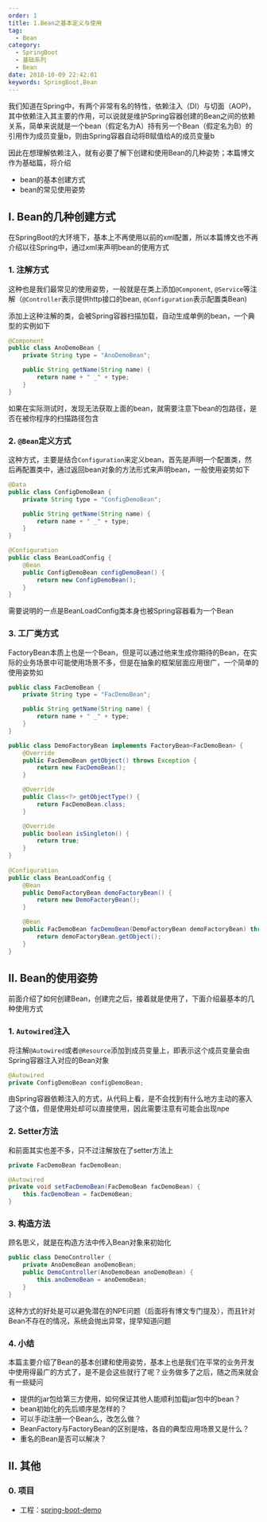```yaml
---
order: 1
title: 1.Bean之基本定义与使用
tag: 
  - Bean
category: 
  - SpringBoot
  - 基础系列
  - Bean
date: 2018-10-09 22:42:01
keywords: SpringBoot,Bean
---
```


我们知道在Spring中，有两个非常有名的特性，依赖注入（DI）与切面（AOP)，其中依赖注入其主要的作用，可以说就是维护Spring容器创建的Bean之间的依赖关系，简单来说就是一个bean（假定名为A）持有另一个Bean（假定名为B）的引用作为成员变量b，则由Spring容器自动将B赋值给A的成员变量b

因此在想理解依赖注入，就有必要了解下创建和使用Bean的几种姿势；本篇博文作为基础篇，将介绍

- bean的基本创建方式
- bean的常见使用姿势

<!--more-->

## I. Bean的几种创建方式

在SpringBoot的大环境下，基本上不再使用以前的xml配置，所以本篇博文也不再介绍以往Spring中，通过xml来声明bean的使用方式

### 1. 注解方式

这种也是我们最常见的使用姿势，一般就是在类上添加`@Component`, `@Service`等注解（`@Controller`表示提供http接口的bean, `@Configuration`表示配置类Bean)

添加上这种注解的类，会被Spring容器扫描加载，自动生成单例的bean，一个典型的实例如下

```java
@Component
public class AnoDemoBean {
    private String type = "AnoDemoBean";

    public String getName(String name) {
        return name + " _" + type;
    }
}
```


如果在实际测试时，发现无法获取上面的bean，就需要注意下bean的包路径，是否在被你程序的扫描路径包含

### 2. `@Bean`定义方式

这种方式，主要是结合`Configuration`来定义bean，首先是声明一个配置类，然后再配置类中，通过返回bean对象的方法形式来声明bean，一般使用姿势如下

```java
@Data
public class ConfigDemoBean {
    private String type = "ConfigDemoBean";

    public String getName(String name) {
        return name + " _" + type;
    }
}

@Configuration
public class BeanLoadConfig {
    @Bean
    public ConfigDemoBean configDemoBean() {
        return new ConfigDemoBean();
    }
}
```

需要说明的一点是BeanLoadConfig类本身也被Spring容器看为一个Bean

### 3. 工厂类方式

FactoryBean本质上也是一个Bean，但是可以通过他来生成你期待的Bean，在实际的业务场景中可能使用场景不多，但是在抽象的框架层面应用很广，一个简单的使用姿势如

```java
public class FacDemoBean {
    private String type = "FacDemoBean";

    public String getName(String name) {
        return name + " _" + type;
    }
}

public class DemoFactoryBean implements FactoryBean<FacDemoBean> {
    @Override
    public FacDemoBean getObject() throws Exception {
        return new FacDemoBean();
    }

    @Override
    public Class<?> getObjectType() {
        return FacDemoBean.class;
    }

    @Override
    public boolean isSingleton() {
        return true;
    }
}
 
@Configuration
public class BeanLoadConfig {
    @Bean
    public DemoFactoryBean demoFactoryBean() {
        return new DemoFactoryBean();
    }

    @Bean
    public FacDemoBean facDemoBean(DemoFactoryBean demoFactoryBean) throws Exception {
        return demoFactoryBean.getObject();
    }
}
```

## II. Bean的使用姿势

前面介绍了如何创建Bean，创建完之后，接着就是使用了，下面介绍最基本的几种使用方式

### 1. `Autowired`注入

将注解`@Autowired`或者`@Resource`添加到成员变量上，即表示这个成员变量会由Spring容器注入对应的Bean对象

```java
@Autowired
private ConfigDemoBean configDemoBean;
```

由Spring容器依赖注入的方式，从代码上看，是不会找到有什么地方主动的塞入了这个值，但是使用处却可以直接使用，因此需要注意有可能会出现npe

### 2. Setter方法

和前面其实也差不多，只不过注解放在了setter方法上

```java
private FacDemoBean facDemoBean;

@Autowired
private void setFacDemoBean(FacDemoBean facDemoBean) {
    this.facDemoBean = facDemoBean;
}
```

### 3. 构造方法

顾名思义，就是在构造方法中传入Bean对象来初始化

```java
public class DemoController {
    private AnoDemoBean anoDemoBean;
    public DemoController(AnoDemoBean anoDemoBean) {
        this.anoDemoBean = anoDemoBean;
    }
}
```

这种方式的好处是可以避免潜在的NPE问题（后面将有博文专门提及），而且针对Bean不存在的情况，系统会抛出异常，提早知道问题

### 4. 小结

本篇主要介绍了Bean的基本创建和使用姿势，基本上也是我们在平常的业务开发中使用得最广的方式了，是不是会这些就行了呢？业务做多了之后，随之而来就会有一些疑问

- 提供的jar包给第三方使用，如何保证其他人能顺利加载jar包中的bean？
- bean初始化的先后顺序是怎样的？
- 可以手动注册一个Bean么，改怎么做？
- BeanFactory与FactoryBean的区别是啥，各自的典型应用场景又是什么？
- 重名的Bean是否可以解决？

## II. 其他

### 0. 项目

- 工程：[spring-boot-demo](https://github.com/liuyueyi/spring-boot-demo)

